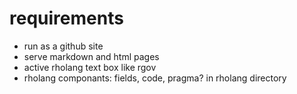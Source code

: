 # requirements
- run as a github site
- serve markdown and html pages
- active rholang text box like rgov
- rholang componants: fields, code, pragma? in rholang directory
